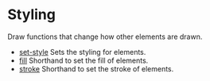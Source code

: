 # Styling

Draw functions that change how other elements are drawn.

- [set-style](./set-style) Sets the styling for elements.
- [fill](./fill) Shorthand to set the fill of elements.
- [stroke](./stroke) Shorthand to set the stroke of elements.